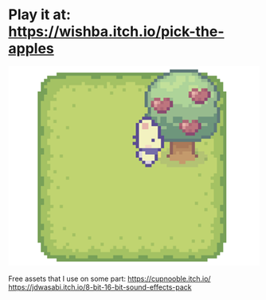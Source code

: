 # Play it at: https://wishba.itch.io/pick-the-apples

![thumbnail](screenshot-thumbnail.png)

Free assets that I use on some part: https://cupnooble.itch.io/ https://jdwasabi.itch.io/8-bit-16-bit-sound-effects-pack
